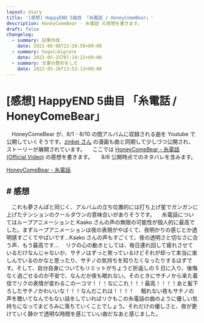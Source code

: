 ```yaml
---
layout: diary
title: '[感想] HappyEND 5曲目 「糸電話 / HoneyComeBear」'
description: HoneyComeBear - 糸電話 の感想を書きます。
draft: false
changelog:
  - summary: 記事作成
    date: 2021-08-06T22:26:50+09:00
  - summary: hugoにmigrate
    date: 2022-05-25T07:19:22+09:00
  - summary: 文書の整形をした
    date: 2022-05-26T13:53:13+09:00
---
```


# [感想] HappyEND 5曲目 「糸電話 / HoneyComeBear」

　HoneyComeBear が、8/1 - 8/10 の間アルバムに収録される曲を Youtube で公開していくそうです。[zinbei さん](https://twitter.com/tz036) の漫画も曲と同期して少しづつ公開され、ストーリーが展開されています。
　ここでは [HoneyComeBear - 糸電話 (Official Video)](https://youtu.be/Onxj7q19KTI) の感想を書きます。
　 8/6 公開時点でのネタバレを含みます。

[HoneyComeBear - 糸電話](https://youtu.be/Onxj7q19KTI)

## # 感想

　これも夢さんぽと同じく、アルバムの立ち位置的には打ち上げ星でガンガンに上げたテンションのクールダウンの意味合いがありそうです。
　糸電話についてはループアニメーションと Kaako さんの声の無限の可能性が個人的に最高でした。まずループアニメーションは夜の表現がやばくて、夜明かりの感じとか透明感すごくてやばいです...Kaako さんの声もすごくて、夜の透明さと切なさに合う声、もう最高です...
　リクの心の動きとしては、毎日連れ回して疲れさせているだけなんじゃないか、サチノはずっと笑っているけどそれが却って本当に楽しんでいるのかなと思ったり、サチノの気持ちを知りたくなったりするはずです。そして、自分自身についてもリミットがちょうど折返しの 5 日に入り、後悔なく過ごせるのか不安で、なんだか夜も眠れない。そのときにサチノから来た着信でリクの表情が変わるこの一コマ！！！なにこれ！！！最高！！！！あと髪下ろしたサチノかわいいな！！！なんだこれは！！！！
　眠れない夜もサチノの声を聴いてなんでもない話をしていればリクもこの糸電話の曲のように優しい気持ちになってまどろみに落ちていくことでしょう。それだけの優しさと、夜が更けていく静かで透明な時間を感じていい曲だなあと感じました。
